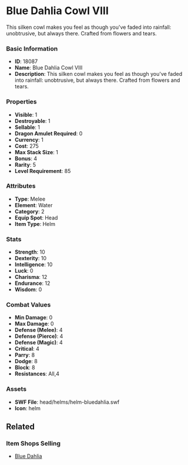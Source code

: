# Blue Dahlia Cowl VIII

This silken cowl makes you feel as though you've faded into rainfall: unobtrusive, but always there. Crafted from flowers and tears.

### Basic Information

- **ID**: 18087
- **Name**: Blue Dahlia Cowl VIII
- **Description**: This silken cowl makes you feel as though you&#039;ve faded into rainfall: unobtrusive, but always there. Crafted from flowers and tears.

### Properties

- **Visible**: 1
- **Destroyable**: 1
- **Sellable**: 1
- **Dragon Amulet Required**: 0
- **Currency**: 1
- **Cost**: 275
- **Max Stack Size**: 1
- **Bonus**: 4
- **Rarity**: 5
- **Level Requirement**: 85

### Attributes

- **Type**: Melee
- **Element**: Water
- **Category**: 2
- **Equip Spot**: Head
- **Item Type**: Helm

### Stats

- **Strength**: 10
- **Dexterity**: 10
- **Intelligence**: 10
- **Luck**: 0
- **Charisma**: 12
- **Endurance**: 12
- **Wisdom**: 0

### Combat Values

- **Min Damage**: 0
- **Max Damage**: 0
- **Defense (Melee)**: 4
- **Defense (Pierce)**: 4
- **Defense (Magic)**: 4
- **Critical**: 4
- **Parry**: 8
- **Dodge**: 8
- **Block**: 8
- **Resistances**: All,4

### Assets

- **SWF File**: head/helms/helm-bluedahlia.swf
- **Icon**: helm

## Related

### Item Shops Selling

- [Blue Dahlia](../item-shops/593-blue-dahlia.md)

